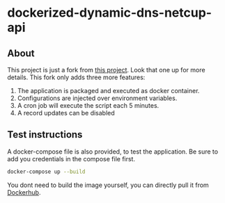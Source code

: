 # dockerized-dynamic-dns-netcup-api

## About

This project is just a fork from [this project](https://github.com/stecklars/dynamic-dns-netcup-api). Look that one up for more details.
This fork only adds three more features:

1) The application is packaged and executed as docker container.
2) Configurations are injected over environment variables.
3) A cron job will execute the script each 5 minutes.
4) A record updates can be disabled

## Test instructions

A docker-compose file is also provided, to test the application. Be sure to add you credentials in the compose file first.
```bash
docker-compose up --build
```

You dont need to build the image yourself, you can directly pull it from [Dockerhub](https://hub.docker.com/repository/docker/hikkoiri/dockerized-dynamic-dns-netcup-api).